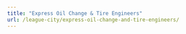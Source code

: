 ```yaml
---
title: "Express Oil Change & Tire Engineers"
url: /league-city/express-oil-change-and-tire-engineers/
---
```

